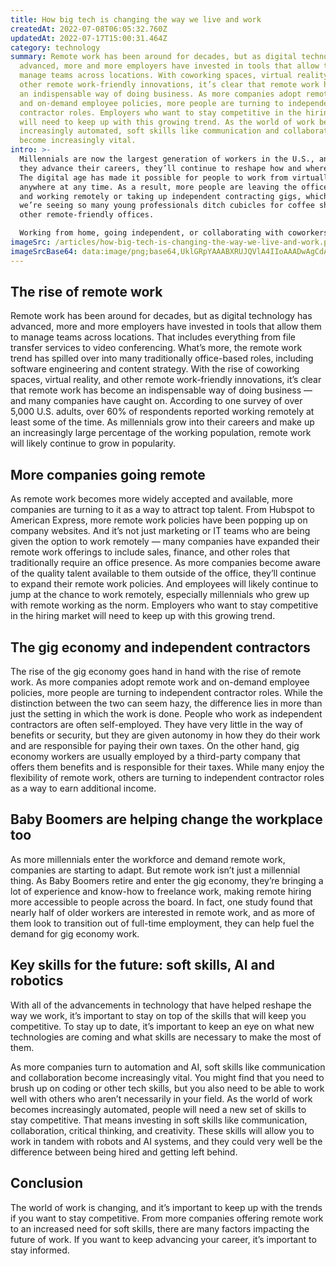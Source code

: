 ```yaml
---
title: How big tech is changing the way we live and work
createdAt: 2022-07-08T06:05:32.760Z
updatedAt: 2022-07-17T15:00:31.464Z
category: technology
summary: Remote work has been around for decades, but as digital technology has
  advanced, more and more employers have invested in tools that allow them to
  manage teams across locations. With coworking spaces, virtual reality, and
  other remote work-friendly innovations, it’s clear that remote work has become
  an indispensable way of doing business. As more companies adopt remote work
  and on-demand employee policies, more people are turning to independent
  contractor roles. Employers who want to stay competitive in the hiring market
  will need to keep up with this growing trend. As the world of work becomes
  increasingly automated, soft skills like communication and collaboration
  become increasingly vital.
intro: >-
  Millennials are now the largest generation of workers in the U.S., and as
  they advance their careers, they’ll continue to reshape how and where we work.
  The digital age has made it possible for people to work from virtually
  anywhere at any time. As a result, more people are leaving the office behind
  and working remotely or taking up independent contracting gigs, which is why
  we’re seeing so many young professionals ditch cubicles for coffee shops and
  other remote-friendly offices. 

  Working from home, going independent, or collaborating with coworkers online means millennials have given rise to what some have called “the gig economy.” It’s also prompted a shift in the types of companies people choose to work for and what skills they need to get hired in those roles — regardless of where they do that work. If you’re looking to join this world of work in 2020, here’s everything you need to know:
imageSrc: /articles/how-big-tech-is-changing-the-way-we-live-and-work.png
imageSrcBase64: data:image/png;base64,UklGRpYAAABXRUJQVlA4IIoAAADwAgCdASoKAAoAAUAmJbACdLoAkQDrAPJuBhOP2f6oAADyp8Rf4wVnCLID8f3RZSA2SA/TcTzhy/t5idRosR5zvhyj6TltlTI1sM7WC3DxSgc+E79Px89PjUbCUN/+tRPXf5OTLMxV0Hx8I35tnHa/3/+6L7f61/r8HP/+Gk/e/7OTLN/69yfh7AA=
---
```


## The rise of remote work

Remote work has been around for decades, but as digital technology has advanced, more and more employers have invested in tools that allow them to manage teams across locations. That includes everything from file transfer services to video conferencing. What’s more, the remote work trend has spilled over into many traditionally office-based roles, including software engineering and content strategy. With the rise of coworking spaces, virtual reality, and other remote work-friendly innovations, it’s clear that remote work has become an indispensable way of doing business — and many companies have caught on. According to one survey of over 5,000 U.S. adults, over 60% of respondents reported working remotely at least some of the time. As millennials grow into their careers and make up an increasingly large percentage of the working population, remote work will likely continue to grow in popularity.

## More companies going remote

As remote work becomes more widely accepted and available, more companies are turning to it as a way to attract top talent. From Hubspot to American Express, more remote work policies have been popping up on company websites. And it’s not just marketing or IT teams who are being given the option to work remotely — many companies have expanded their remote work offerings to include sales, finance, and other roles that traditionally require an office presence.
As more companies become aware of the quality talent available to them outside of the office, they’ll continue to expand their remote work policies. And employees will likely continue to jump at the chance to work remotely, especially millennials who grew up with remote working as the norm. Employers who want to stay competitive in the hiring market will need to keep up with this growing trend.

## The gig economy and independent contractors

The rise of the gig economy goes hand in hand with the rise of remote work. As more companies adopt remote work and on-demand employee policies, more people are turning to independent contractor roles. While the distinction between the two can seem hazy, the difference lies in more than just the setting in which the work is done.
People who work as independent contractors are often self-employed. They have very little in the way of benefits or security, but they are given autonomy in how they do their work and are responsible for paying their own taxes. On the other hand, gig economy workers are usually employed by a third-party company that offers them benefits and is responsible for their taxes.
While many enjoy the flexibility of remote work, others are turning to independent contractor roles as a way to earn additional income.

## Baby Boomers are helping change the workplace too

As more millennials enter the workforce and demand remote work, companies are starting to adapt. But remote work isn’t just a millennial thing. As Baby Boomers retire and enter the gig economy, they’re bringing a lot of experience and know-how to freelance work, making remote hiring more accessible to people across the board. In fact, one study found that nearly half of older workers are interested in remote work, and as more of them look to transition out of full-time employment, they can help fuel the demand for gig economy work.

## Key skills for the future: soft skills, AI and robotics

With all of the advancements in technology that have helped reshape the way we work, it’s important to stay on top of the skills that will keep you competitive. To stay up to date, it’s important to keep an eye on what new technologies are coming and what skills are necessary to make the most of them.

As more companies turn to automation and AI, soft skills like communication and collaboration become increasingly vital. You might find that you need to brush up on coding or other tech skills, but you also need to be able to work well with others who aren’t necessarily in your field.
As the world of work becomes increasingly automated, people will need a new set of skills to stay competitive. That means investing in soft skills like communication, collaboration, critical thinking, and creativity. These skills will allow you to work in tandem with robots and AI systems, and they could very well be the difference between being hired and getting left behind.

## Conclusion

The world of work is changing, and it’s important to keep up with the trends if you want to stay competitive. From more companies offering remote work to an increased need for soft skills, there are many factors impacting the future of work. If you want to keep advancing your career, it’s important to stay informed.
